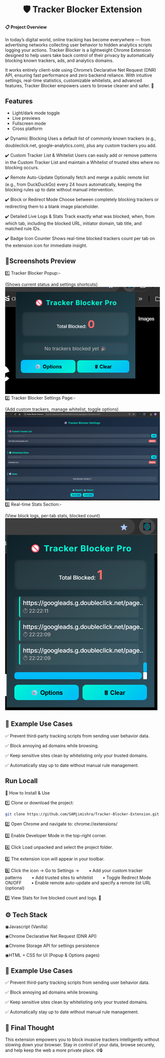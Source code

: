 

<h1> <center>🛡️ Tracker Blocker Extension</center> </h1>

<h4>📋 Project Overview</h4>

In today’s digital world, online tracking has become everywhere — from advertising networks collecting user behavior to hidden analytics scripts logging your actions.
Tracker Blocker is a lightweight Chrome Extension designed to help users take back control of their privacy by automatically blocking known trackers, ads, and analytics domains.

It works entirely client-side using Chrome’s Declarative Net Request (DNR) API, ensuring fast performance and zero backend reliance.
With intuitive settings, real-time statistics, customizable whitelists, and advanced features, Tracker Blocker empowers users to browse cleaner and safer. 🚀
## Features

- Light/dark mode toggle
- Live previews
- Fullscreen mode
- Cross platform

✔️ Dynamic Blocking
Uses a default list of commonly known trackers (e.g., doubleclick.net, google-analytics.com), plus any custom trackers you add.

✔️ Custom Tracker List & Whitelist
Users can easily add or remove patterns in the Custom Tracker List and maintain a Whitelist of trusted sites where no blocking occurs.

✔️ Remote Auto-Update
Optionally fetch and merge a public remote list (e.g., from DuckDuckGo) every 24 hours automatically, keeping the blocking rules up to date without manual intervention.

✔️ Block or Redirect Mode
Choose between completely blocking trackers or redirecting them to a blank image placeholder.

✔️ Detailed Live Logs & Stats
Track exactly what was blocked, when, from which tab, including the blocked URL, initiator domain, tab title, and matched rule IDs.

✔️ Badge Icon Counter
Shows real-time blocked trackers count per tab on the extension icon for immediate insight.
## 📸Screenshots Preview
 
1️⃣ Tracker Blocker Popup:-

(Shows current status and settings shortcuts)  
![image alt](https://github.com/SAMjimishra/Tracker-Blocker-Extension/blob/49ab5a6c7655bb4776f7af87d3ed4e3164da7a27/tracker-blocker-extension/SS/Screenshot%202025-09-07%20232637.png)                                                                         
2️⃣ Tracker Blocker Settings Page:-

   (Add custom trackers, manage whitelist, toggle options)
![image alt](https://github.com/SAMjimishra/Tracker-Blocker-Extension/blob/49ab5a6c7655bb4776f7af87d3ed4e3164da7a27/tracker-blocker-extension/SS/Screenshot%202025-09-07%20232413.png)
3️⃣ Real-time Stats Section:-
    
(View block logs, per-tab stats, blocked count)
 ![image alt](https://github.com/SAMjimishra/Tracker-Blocker-Extension/blob/4c5f5cde241b70ba5fc483a4aface18fb29276eb/tracker-blocker-extension/SS/Screenshot%202025-09-07%20232314.png)

## 🎯 Example Use Cases
✅ Prevent third-party tracking scripts from sending user behavior data.

✅ Block annoying ad domains while browsing.

✅ Keep sensitive sites clean by whitelisting only your trusted domains.

✅ Automatically stay up to date without manual rule management.
## Run Locall
🚀 How to Install & Use

1️⃣ Clone or download the project:

```bash 
git clone https://github.com/SAMjimishra/Tracker-Blocker-Extension.git
```

2️⃣ Open Chrome and navigate to:
chrome://extensions/

3️⃣ Enable Developer Mode in the top-right corner.

4️⃣ Click Load unpacked and select the project folder.

5️⃣ The extension icon will appear in your toolbar.

6️⃣ Click the icon → Go to Settings →
  • Add your custom tracker patterns
  • Add trusted sites to whitelist
  • Toggle Redirect Mode ON/OFF
  • Enable remote auto-update and specify a remote list URL (optional)

7️⃣ View Stats for live blocked count and logs. 🎯
## ⚙️ Tech Stack

◉Javascript (Vanilla)

◉Chrome Declarative Net Request (DNR API)

◉Chrome Storage API for settings persistence

◉HTML + CSS for UI (Popup & Options pages)

## 🎯 Example Use Cases
✅ Prevent third-party tracking scripts from sending user behavior data.

✅ Block annoying ad domains while browsing.

✅ Keep sensitive sites clean by whitelisting only your trusted domains.

✅ Automatically stay up to date without manual rule management.
## 💬 Final Thought

This extension empowers you to block invasive trackers intelligently without slowing down your browser.
Stay in control of your data, browse securely, and help keep the web a more private place. 🌐🔒
